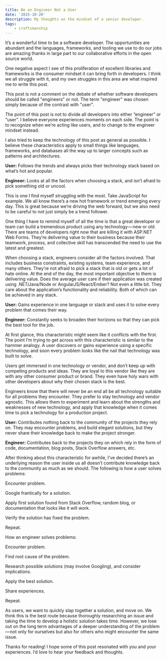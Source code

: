 ```yaml
---
title: Be an Engineer Not a User
date: '2015-10-20'
description: My thoughts on the mindset of a senior developer.
tags:
    - craftsmanship
---
```


It’s a wonderful time to be a software developer. The opportunities are abundant and the languages, frameworks, and tooling we use to do our jobs are amazing thanks in large part to our collaborative efforts in the open source world.

One negative aspect I see of this proliferation of excellent libraries and frameworks is the consumer mindset it can bring forth in developers. I think we all struggle with it, and my own struggles in this area are what inspired me to write this post.

This post is not a comment on the debate of whether software developers should be called "engineers" or not. The term "engineer" was chosen simply because of the contrast with "user".

The point of this post is not to divide all developers into either “engineer” or “user”. I believe everyone experiences moments on each side. The point is to recognize when we’re acting like users, and to change to the engineer mindset instead.

I also tried to keep the technology of this post as general as possible. I believe these characteristics apply to small things like languages, frameworks, and databases all the way up to larger concepts such as patterns and architectures.

**User:**
Follows the trends and always picks their technology stack based on what’s hot and popular.

**Engineer:**
Looks at all the factors when choosing a stack, and isn’t afraid to pick something old or uncool.

This is one I find myself struggling with the most. Take JavaScript for example. We all know there’s a new hot framework or trend emerging every day. This is great because we’re driving the web forward, but we also need to be careful to not just simply be a trend follower.

One thing I have to remind myself of all the time is that a great developer or team can build a tremendous product using any technology — new or old. There are teams of developers right now that are killing it with ASP.NET Web Forms. They’re delivering value to their business because their teamwork, process, and collective skill has transcended the need to use the latest and greatest.

When choosing a stack, engineers consider all the factors involved. That includes business constraints, existing systems, team experience, and many others. They’re not afraid to pick a stack that is old or gets a lot of hate online. At the end of the day, the most important objective to them is delivering value. Does the average user care if their application was created using .NET/Java/Node or AngularJS/React/Ember? Not even a little bit. They care about the application’s functionality and reliability. Both of which can be achieved in any stack.

**User:**
Gains experience in one language or stack and uses it to solve every problem that comes their way.

**Engineer:**
Constantly seeks to broaden their horizons so that they can pick the best tool for the job.

At first glance, this characteristic might seem like it conflicts with the first. The point I’m trying to get across with this characteristic is similar to the hammer analogy. A user discovers or gains experience using a specific technology, and soon every problem looks like the nail that technology was built to solve.

Users get immersed in one technology or vendor, and don’t keep up with competing products and ideas. They are loyal to this vendor like they are with any other consumer product or brand. They even have holy wars with other developers about why their chosen stack is the best.

Engineers know that there will never be an end all be all technology suitable for all problems they encounter. They prefer to stay technology and vendor agnostic. This allows them to experiment and learn about the strengths and weaknesses of new technology, and apply that knowledge when it comes time to pick a technology for a production project.

**User:**
Contributes nothing back to the community of the projects they rely on. They may encounter problems, and build elegant solutions, but they never share their knowledge back to make the project stronger.

**Engineer:**
Contributes back to the projects they on which rely in the form of code, documentation, blog posts, Stack Overflow answers, etc.

After thinking about this characteristic for awhile, I’ve decided there’s an underlying reason the user inside us all doesn’t contribute knowledge back to the community as much as we should. The following is how a user solves problems:

Encounter problem.

Google frantically for a solution.

Apply first solution found from Stack Overflow, random blog, or documentation that looks like it will work.

Verify the solution has fixed the problem.

Repeat.

How an engineer solves problems:

Encounter problem.

Find root cause of the problem.

Research possible solutions (may involve Googling), and consider implications.

Apply the best solution.

Share experiences.

Repeat.

As users, we want to quickly slap together a solution, and move on. We think this is the best route because thoroughly researching an issue and taking the time to develop a holistic solution takes time. However, we lose out on the long term advantages of a deeper understanding of the problem — not only for ourselves but also for others who might encounter the same issue.

Thanks for reading! I hope some of this post resonated with you and your experiences. I’d love to hear your feedback and thoughts.
